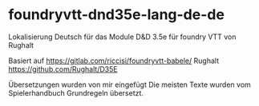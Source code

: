 # foundryvtt-dnd35e-lang-de-de
Lokalisierung Deutsch für das Module  D&amp;D 3.5e für foundry VTT von Rughalt

Basiert auf https://gitlab.com/riccisi/foundryvtt-babele/
Rughalt https://github.com/Rughalt/D35E

Übersetzungen wurden von mir eingefügt
Die meisten Texte wurden vom Spielerhandbuch Grundregeln übersetzt.